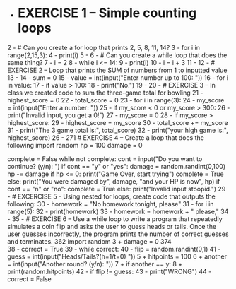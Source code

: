 - # EXERCISE 1 – Simple counting loops
2	- # Can you create a for loop that prints 2, 5, 8, 11, 14? 
3	- for i in range(2,15,3): 
4	-   print(i) 
5	-
6	- # Can you create a while loop that does the same thing? 
7	- i = 2
8	- while i <= 14:
9	-   print(i)
10	-   i = i + 3
11	-
12	- # EXERCISE 2 – Loop that prints the SUM of numbers from 1 to inputted value
13	-
14	- sum = 0
15	- value = int(input("Enter number up to 100: "))
16	- for i in value:
17	-   if value > 100:
18	-     print("No.") 
19	-
20	- # EXERCISE 3 – In class we created code to sum the three-game total for bowling 
21	- highest_score = 0
22  - total_score = 0
23  - for i in range(3):
24  -  my_score = int(input("Enter a number: "))
25  -  if my_score < 0 or my_score > 300:
26  -    print("Invalid input, you get a 0!")
27  -    my_score = 0
28  -  if my_score > highest_score:
29  -    highest_score = my_score
30  -  total_score += my_score
31  -  print("The 3 game total is:", total_score)
32  -  print("your high game is:", highest_score)
26	-
271	  # EXERCISE 4 – Create a loop that does the following 
import random
hp = 100
damage = 0

complete = False
while not complete:
  cont = input("Do you want to continue? (y/n): ")
  if cont == "y" or "yes":
    damage = random.randint(0,100)
    hp -= damage
  if hp <= 0:
    print("Game Over, start trying")
    complete = True
  else:
    print("You were damaged by", damage, "and your HP is now", hp)
  if cont == "n" or "no":
    complete = True
  else:
    print("Invalid input stoopid.")
29	- # EXCERCISE 5 - Using nested for loops, create code that outputs the following:
30	- homework = "No homework tonight, please"
31	- for i in range(5):
32	-   print(homework)
33	-   homework = homework + " please,"
34	-
35	- # EXERCISE 6 – Use a while loop to write a program that repeatedly simulates a coin flip and asks the user to guess heads or tails. Once the user guesses incorrectly, the program prints the number of correct guesses and terminates.
362	  import random 
3	+ damage = 0 
374	 
38	- correct = True 
39	- while correct: 
40	-   flip = random.randint(0,1) 
41	-   guess = int(input("Heads/Tails?(h=1/t=0) ")) 
5	+ hitpoints = 100
6	+ another = int(input("Another round? (y/n): "))
7	+ if another == y:
8	+   print(random.hitpoints)
42	-   if flip != guess: 
43	-     print("WRONG") 
44	-     correct = False 
